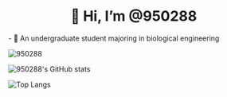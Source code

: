 <h1 align="center">👋 Hi, I’m @950288</h1>

<p align="left">
- 🌲 An undergraduate student majoring in biological engineering
</p>

<p><img align="center" src="https://github-readme-streak-stats.herokuapp.com/?user=950288&" alt="950288" /></p>

![950288's GitHub stats](https://github-readme-stats.vercel.app/api?username=950288&show_icons=true&theme=tokyonight)

![Top Langs](https://github-readme-stats.vercel.app/api/top-langs/?username=950288&layout=compact)
